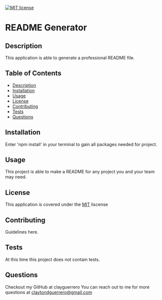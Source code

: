 

  [![MIT license](https://img.shields.io/badge/License-MIT-blue.svg)](https://lbesson.mit-license.org/)

  # README Generator

  ## Description
  This application is able to generate a professional README file.


  ## Table of Contents
  - [Description](#Description)
  - [Installation](#Installation)
  - [Usage](#Usage)
  - [License](#License)
  - [Contributing](#Contributing)
  - [Tests](#Tests)
  - [Questions](#Questions)

  ## Installation
  Enter 'npm install' in your terminal to gain all packages needed for project.

  ## Usage
  This project is able to make a README for any project you and your team may need.

  ## License
  This application is covered under the
  [MIT](https://choosealicense.com/licenses/mit/)
   liscense

  ## Contributing
  Guidelines here.

  ## Tests
  At this time this project does not contain tests.

  ## Questions
  Checkout my GitHub at clayguerrero
  You can reach out to me for more questions at claytondguerrero@gmail.com
